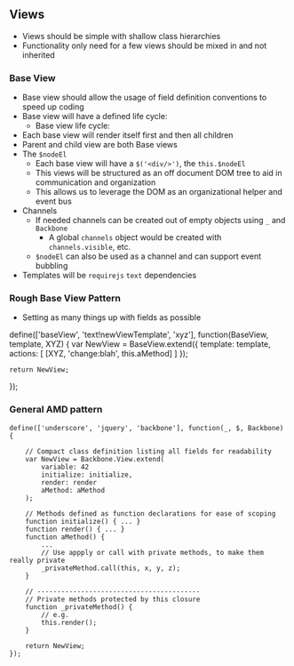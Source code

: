 ## Views

* Views should be simple with shallow class hierarchies
* Functionality only need for a few views should be mixed in and not inherited

### Base View

* Base view should allow the usage of field definition conventions to speed up coding
* Base view will have a defined life cycle:
    * Base view life cycle:
* Each base view will render itself first and then all children
* Parent and child view are both Base views
* The `$nodeEl`
    * Each base view will have a `$('<div/>')`, the `this.$nodeEl`
    * This views will be structured as an off document DOM tree to aid in communication and organization
    * This allows us to leverage the DOM as an organizational helper and event bus
* Channels
    * If needed channels can be created out of empty objects using `_` and `Backbone`
        * A global `channels` object would be created with `channels.visible`, etc.
    * `$nodeEl` can also be used as a channel and can support event bubbling
* Templates will be `requirejs` `text` dependencies

### Rough Base View Pattern

* Setting as many things up with fields as possible

define(['baseView', 'text!newViewTemplate', 'xyz'], function(BaseView, template, XYZ) {
    var NewView = BaseView.extend({
        template: template,
        actions: [
            [XYZ, 'change:blah', this.aMethod]
        ]
    });

    return NewView;
});

### General AMD pattern
```
define(['underscore', 'jquery', 'backbone'], function(_, $, Backbone) {

    // Compact class definition listing all fields for readability
    var NewView = Backbone.View.extend(
        variable: 42
        initialize: initialize,
        render: render
        aMethod: aMethod
    );

    // Methods defined as function declarations for ease of scoping
    function initialize() { ... }
    function render() { ... }
    function aMethod() {
        ...
        // Use appply or call with private methods, to make them really private
        _privateMethod.call(this, x, y, z);
    }

    // -----------------------------------------
    // Private methods protected by this closure
    function _privateMethod() {
        // e.g.
        this.render();
    }

    return NewView;
});
```